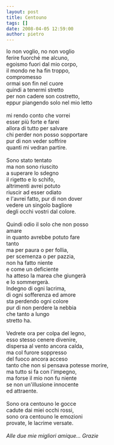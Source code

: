 ```yaml
---
layout: post
title: Centouno
tags: []
date: 2008-04-05 12:59:00
author: pietro
---
```

Io non voglio, no non voglio<br/>ferire fuorché me alcuno,<br/>egoismo fuori dal mio corpo,<br/>il mondo ne ha fin troppo,<br/>compromesso<br/>ormai son fin nel cuore<br/>quindi a tenermi stretto<br/>per non cadere son costretto,<br/>eppur piangendo solo nel mio letto<br/><br/>mi rendo conto che vorrei<br/>esser più forte e farei<br/>allora di tutto per salvare<br/>chi perder non posso sopportare<br/>pur di non veder soffrire<br/>quanti mi vedran partire.<br/><br/>Sono stato tentato<br/>ma non sono riuscito<br/>a superare lo sdegno<br/>il rigetto e lo schifo,<br/>altrimenti avrei potuto<br/>riuscir ad esser odiato<br/>e l'avrei fatto, pur di non dover<br/>vedere un singolo bagliore<br/>degli occhi vostri dal colore.<br/><br/>Quindi odio il solo che non posso<br/>amare<br/>in quanto avrebbe potuto fare<br/>tanto<br/>ma per paura o per follia,<br/>per scemenza o per pazzia,<br/>non ha fatto niente<br/>e come un deficiente<br/>ha atteso la marea che giungerà<br/>e lo sommergerà.<br/>Indegno di ogni lacrima,<br/>di ogni sofferenza ed amore<br/>sta perdendo ogni colore<br/>pur di non perdere la nebbia<br/>che tanto a lungo<br/>stretto ha.<br/><br/>Vedrete ora per colpa del legno,<br/>esso stesso cenere divenire,<br/>dispersa al vento ancora calda,<br/>ma col furore soppresso<br/>del fuoco ancora acceso<br/>tanto che non si pensava potesse morire,<br/>ma tutto si fa con l'impegno,<br/>ma forse il mio non fu niente<br/>se non un'illusione innocente<br/>ed attraente.<br/><br/>Sono ora centouno le gocce<br/>cadute dai miei occhi rossi,<br/>sono ora centouno le emozioni<br/>provate, le lacrime versate.<br/><br/><span style="font-style: italic"><span>Alle due mie migliori amique... Grazie<br/></span></span>
